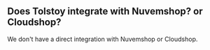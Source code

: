 ## Does Tolstoy integrate with Nuvemshop? or Cloudshop?

We don't have a direct integration with Nuvemshop or Cloudshop.